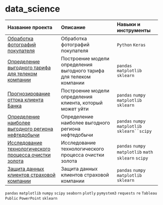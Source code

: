 # data_science
| Название проекта | Описание | Навыки и инструменты | 
| :---------------------- | :---------------------- | :---------------------- |
| [Обработка фотографий покупателя](https://github.com/KseniyaCherednikova/data_science/blob/main/age_determination/age_determination.ipynb "Обработка фотографий покупателя")| Обработка фотографий покупателя| `Python` `Keras`|
| [Определение выгодного тарифа для телеком компании](https://github.com/KseniyaCherednikova/data_science/blob/main/tariff/tariff.ipynb "Определение выгодного тарифа для телеком компании")| Построение модели определения выгодного тарифа для телеком компании| `pandas` `matplotlib` `sklearn`|
| [Прогнозирование оттока клиента Банка](https://github.com/KseniyaCherednikova/data_science/blob/main/churn/churn.ipynb "Прогнозирование оттока клиента Банка")| Построение модели определения клиента, который может уйти| `pandas` `numpy` `matplotlib` `sklearn`|
| [Определение наиболее выгодного региона нефтедобычи](https://github.com/KseniyaCherednikova/data_science/blob/main/well_locations/well_locations.ipynb "Определение наиболее выгодного региона нефтедобычи")| Определение наиболее выгодного региона нефтедобычи| `pandas` `numpy` `matplotlib` `sklearn``scipy`|
| [Исследование технологического процесса очистки золота](https://github.com/KseniyaCherednikova/data_science/blob/main/gold_ore/gold_ore_2.ipynb "Исследование технологического процесса очистки золота")| Исследование технологического процесса очистки золота | `pandas` `numpy` `matplotlib` `math` `sklearn` `scipy`|
| [Защита данных клиентов страховой компании](https://github.com/KseniyaCherednikova/data_science/blob/main/personal_data_protection/personal_data_protection.ipynb "Исследование технологического процесса очистки золота")| Защита данных клиентов страховой компании | `pandas` `numpy` `matplotlib` `sklearn` |



`pandas` `matplotlib` `numpy` `scipy` `seaborn` `plotly` `pymystem3` `requests` `re` `Tableau Public` `PowerPoint` 
`sklearn`
